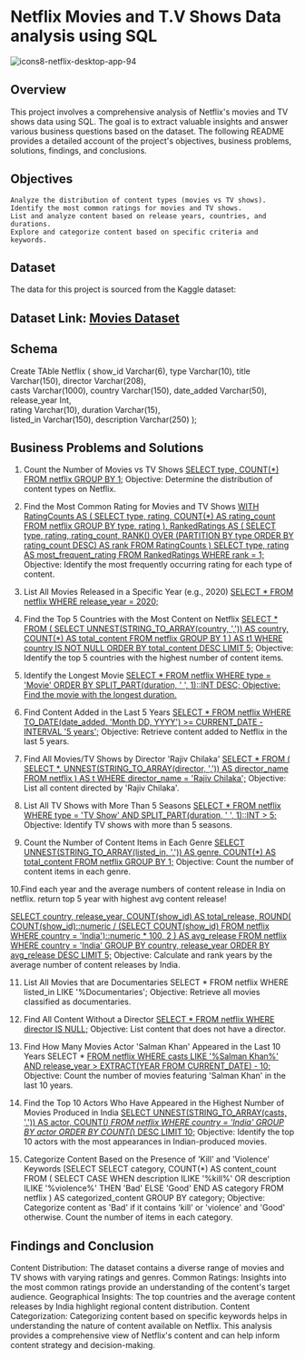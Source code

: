 # Netflix Movies and T.V Shows Data analysis using SQL

![icons8-netflix-desktop-app-94](https://github.com/user-attachments/assets/1d9b8f1f-09c9-44ec-83b6-8e96c8a8bc5e)

## Overview
This project involves a comprehensive analysis of Netflix's movies and TV shows data using SQL. The goal is to extract valuable insights and answer various business questions based on the dataset. The following README provides a detailed account of the project's objectives, business problems, solutions, findings, and conclusions.

## Objectives
    Analyze the distribution of content types (movies vs TV shows).
    Identify the most common ratings for movies and TV shows.
    List and analyze content based on release years, countries, and durations.
    Explore and categorize content based on specific criteria and keywords.
    
## Dataset
The data for this project is sourced from the Kaggle dataset:

## Dataset Link: [Movies Dataset](https://www.kaggle.com/datasets/shivamb/netflix-shows?resource=download)

## Schema
Create TAble Netflix
(
show_id	Varchar(6),
type	Varchar(10),
title	Varchar(150),
director Varchar(208),	
casts	Varchar(1000),
country Varchar(150),
date_added	Varchar(50),
release_year Int,	
rating Varchar(10),	
duration Varchar(15),	
listed_in	Varchar(150),
description Varchar(250)
);


## Business Problems and Solutions
1. Count the Number of Movies vs TV Shows
[SELECT 
    type,
    COUNT(*)
FROM netflix
GROUP BY 1;](https://github.com/najirh/netflix_sql_project?tab=readme-ov-file#1-count-the-number-of-movies-vs-tv-shows:~:text=SELECT%20%0A%20%20%20%20type%2C%0A%20%20%20%20COUNT(*)%0AFROM%20netflix%0AGROUP%20BY%201%3B)
Objective: Determine the distribution of content types on Netflix.

2. Find the Most Common Rating for Movies and TV Shows
[WITH RatingCounts AS (
    SELECT 
        type,
        rating,
        COUNT(*) AS rating_count
    FROM netflix
    GROUP BY type, rating
),
RankedRatings AS (
    SELECT 
        type,
        rating,
        rating_count,
        RANK() OVER (PARTITION BY type ORDER BY rating_count DESC) AS rank
    FROM RatingCounts
)
SELECT 
    type,
    rating AS most_frequent_rating
FROM RankedRatings
WHERE rank = 1;](https://github.com/najirh/netflix_sql_project?tab=readme-ov-file#1-count-the-number-of-movies-vs-tv-shows:~:text=WITH%20RatingCounts%20AS,%3D%201%3B)
Objective: Identify the most frequently occurring rating for each type of content.

3. List All Movies Released in a Specific Year (e.g., 2020)
[SELECT * 
FROM netflix
WHERE release_year = 2020;](https://github.com/najirh/netflix_sql_project?tab=readme-ov-file#1-count-the-number-of-movies-vs-tv-shows:~:text=SELECT%20*%20%0AFROM%20netflix%0AWHERE%20release_year%20%3D%202020%3B)

4. Find the Top 5 Countries with the Most Content on Netflix
[SELECT * 
FROM
(
    SELECT 
        UNNEST(STRING_TO_ARRAY(country, ',')) AS country,
        COUNT(*) AS total_content
    FROM netflix
    GROUP BY 1
) AS t1
WHERE country IS NOT NULL
ORDER BY total_content DESC
LIMIT 5;](https://github.com/najirh/netflix_sql_project?tab=readme-ov-file#1-count-the-number-of-movies-vs-tv-shows:~:text=SELECT%20*%20%0AFROM%0A(%0A%20%20%20%20SELECT%20%0A%20%20%20%20%20%20%20%20UNNEST(STRING_TO_ARRAY(country%2C%20%27%2C%27))%20AS%20country%2C%0A%20%20%20%20%20%20%20%20COUNT(*)%20AS%20total_content%0A%20%20%20%20FROM%20netflix%0A%20%20%20%20GROUP%20BY%201%0A)%20AS%20t1%0AWHERE%20country%20IS%20NOT%20NULL%0AORDER%20BY%20total_content%20DESC%0ALIMIT%205%3B)
Objective: Identify the top 5 countries with the highest number of content items.

5. Identify the Longest Movie
[SELECT 
    *
FROM netflix
WHERE type = 'Movie'
ORDER BY SPLIT_PART(duration, ' ', 1)::INT DESC;
Objective: Find the movie with the longest duration.
](https://github.com/najirh/netflix_sql_project?tab=readme-ov-file#1-count-the-number-of-movies-vs-tv-shows:~:text=SELECT%20%0A%20%20%20%20*%0AFROM%20netflix%0AWHERE%20type%20%3D%20%27Movie%27%0AORDER%20BY%20SPLIT_PART(duration%2C%20%27%20%27%2C%201)%3A%3AINT%20DESC%3B)

6. Find Content Added in the Last 5 Years
[SELECT *
FROM netflix
WHERE TO_DATE(date_added, 'Month DD, YYYY') >= CURRENT_DATE - INTERVAL '5 years';](https://github.com/najirh/netflix_sql_project?tab=readme-ov-file#1-count-the-number-of-movies-vs-tv-shows:~:text=SELECT%20*%0AFROM%20netflix%0AWHERE%20TO_DATE(date_added%2C%20%27Month%20DD%2C%20YYYY%27)%20%3E%3D%20CURRENT_DATE%20%2D%20INTERVAL%20%275%20years%27%3B)
Objective: Retrieve content added to Netflix in the last 5 years.

7. Find All Movies/TV Shows by Director 'Rajiv Chilaka'
[SELECT *
FROM (
    SELECT 
        *,
        UNNEST(STRING_TO_ARRAY(director, ',')) AS director_name
    FROM netflix
) AS t
WHERE director_name = 'Rajiv Chilaka';](https://github.com/najirh/netflix_sql_project?tab=readme-ov-file#1-count-the-number-of-movies-vs-tv-shows:~:text=SELECT%20*%0AFROM%20(%0A%20%20%20%20SELECT%20%0A%20%20%20%20%20%20%20%20*%2C%0A%20%20%20%20%20%20%20%20UNNEST(STRING_TO_ARRAY(director%2C%20%27%2C%27))%20AS%20director_name%0A%20%20%20%20FROM%20netflix%0A)%20AS%20t%0AWHERE%20director_name%20%3D%20%27Rajiv%20Chilaka%27%3B)
Objective: List all content directed by 'Rajiv Chilaka'.

8. List All TV Shows with More Than 5 Seasons
[SELECT *
FROM netflix
WHERE type = 'TV Show'
  AND SPLIT_PART(duration, ' ', 1)::INT > 5;](https://github.com/najirh/netflix_sql_project?tab=readme-ov-file#1-count-the-number-of-movies-vs-tv-shows:~:text=SELECT%20*%0AFROM%20netflix%0AWHERE%20type%20%3D%20%27TV%20Show%27%0A%20%20AND%20SPLIT_PART(duration%2C%20%27%20%27%2C%201)%3A%3AINT%20%3E%205%3B)
Objective: Identify TV shows with more than 5 seasons.

9. Count the Number of Content Items in Each Genre
[SELECT 
    UNNEST(STRING_TO_ARRAY(listed_in, ',')) AS genre,
    COUNT(*) AS total_content
FROM netflix
GROUP BY 1;](https://github.com/najirh/netflix_sql_project?tab=readme-ov-file#1-count-the-number-of-movies-vs-tv-shows:~:text=SELECT%20%0A%20%20%20%20UNNEST(STRING_TO_ARRAY(listed_in%2C%20%27%2C%27))%20AS%20genre%2C%0A%20%20%20%20COUNT(*)%20AS%20total_content%0AFROM%20netflix%0AGROUP%20BY%201%3B)
Objective: Count the number of content items in each genre.

10.Find each year and the average numbers of content release in India on netflix.
return top 5 year with highest avg content release!

[SELECT 
    country,
    release_year,
    COUNT(show_id) AS total_release,
    ROUND(
        COUNT(show_id)::numeric /
        (SELECT COUNT(show_id) FROM netflix WHERE country = 'India')::numeric * 100, 2
    ) AS avg_release
FROM netflix
WHERE country = 'India'
GROUP BY country, release_year
ORDER BY avg_release DESC
LIMIT 5;](https://github.com/najirh/netflix_sql_project?tab=readme-ov-file#1-count-the-number-of-movies-vs-tv-shows:~:text=SELECT%20%0A%20%20%20%20country%2C%0A%20%20%20%20release_year,LIMIT%205%3B)
Objective: Calculate and rank years by the average number of content releases by India.

11. List All Movies that are Documentaries
SELECT * 
FROM netflix
WHERE listed_in LIKE '%Documentaries';
Objective: Retrieve all movies classified as documentaries.

12. Find All Content Without a Director
[SELECT * 
FROM netflix
WHERE director IS NULL;](https://github.com/najirh/netflix_sql_project?tab=readme-ov-file#1-count-the-number-of-movies-vs-tv-shows:~:text=SELECT%20*%20%0AFROM%20netflix%0AWHERE%20director%20IS%20NULL%3B)
Objective: List content that does not have a director.

13. Find How Many Movies Actor 'Salman Khan' Appeared in the Last 10 Years
SELECT * 
[FROM netflix
WHERE casts LIKE '%Salman Khan%'
  AND release_year > EXTRACT(YEAR FROM CURRENT_DATE) - 10;](https://github.com/najirh/netflix_sql_project?tab=readme-ov-file#1-count-the-number-of-movies-vs-tv-shows:~:text=SELECT%20*%20%0AFROM%20netflix%0AWHERE%20casts%20LIKE%20%27%25Salman%20Khan%25%27%0A%20%20AND%20release_year%20%3E%20EXTRACT(YEAR%20FROM%20CURRENT_DATE)%20%2D%2010%3B)
Objective: Count the number of movies featuring 'Salman Khan' in the last 10 years.

14. Find the Top 10 Actors Who Have Appeared in the Highest Number of Movies Produced in India
[SELECT 
    UNNEST(STRING_TO_ARRAY(casts, ',')) AS actor,
    COUNT(*)
FROM netflix
WHERE country = 'India'
GROUP BY actor
ORDER BY COUNT(*) DESC
LIMIT 10;](https://github.com/najirh/netflix_sql_project?tab=readme-ov-file#1-count-the-number-of-movies-vs-tv-shows:~:text=SELECT%20%0A%20%20%20%20UNNEST(STRING_TO_ARRAY(casts%2C%20%27%2C%27))%20AS%20actor%2C%0A%20%20%20%20COUNT(*)%0AFROM%20netflix%0AWHERE%20country%20%3D%20%27India%27%0AGROUP%20BY%20actor%0AORDER%20BY%20COUNT(*)%20DESC%0ALIMIT%2010%3B)
Objective: Identify the top 10 actors with the most appearances in Indian-produced movies.

15. Categorize Content Based on the Presence of 'Kill' and 'Violence' Keywords
[SELECT 
SELECT 
    category,
    COUNT(*) AS content_count
FROM (
    SELECT 
        CASE 
            WHEN description ILIKE '%kill%' OR description ILIKE '%violence%' THEN 'Bad'
            ELSE 'Good'
        END AS category
    FROM netflix
) AS categorized_content
GROUP BY category;
Objective: Categorize content as 'Bad' if it contains 'kill' or 'violence' and 'Good' otherwise. Count the number of items in each category.

## Findings and Conclusion
Content Distribution: The dataset contains a diverse range of movies and TV shows with varying ratings and genres.
Common Ratings: Insights into the most common ratings provide an understanding of the content's target audience.
Geographical Insights: The top countries and the average content releases by India highlight regional content distribution.
Content Categorization: Categorizing content based on specific keywords helps in understanding the nature of content available on Netflix.
This analysis provides a comprehensive view of Netflix's content and can help inform content strategy and decision-making.
